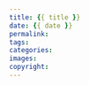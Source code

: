 ```yaml
---
title: {{ title }}
date: {{ date }}
permalink:
tags:
categories:
images:
copyright:
---
```


<!-- more -->

##

##

##